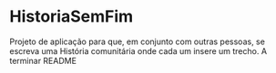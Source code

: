 # HistoriaSemFim

Projeto de aplicação para que, em conjunto com outras pessoas, se escreva uma História comunitária onde cada um insere um trecho.
A terminar README
